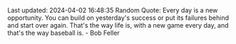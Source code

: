 Last updated: 2024-04-02 16:48:35
Random Quote: Every day is a new opportunity. You can build on yesterday's success or put its failures behind and start over again. That's the way life is, with a new game every day, and that's the way baseball is. - Bob Feller